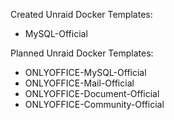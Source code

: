Created Unraid Docker Templates:

- MySQL-Official


Planned Unraid Docker Templates:

- ONLYOFFICE-MySQL-Official
- ONLYOFFICE-Mail-Official
- ONLYOFFICE-Document-Official
- ONLYOFFICE-Community-Official
